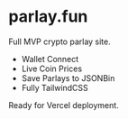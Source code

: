 # parlay.fun

Full MVP crypto parlay site.
- Wallet Connect
- Live Coin Prices
- Save Parlays to JSONBin
- Fully TailwindCSS

Ready for Vercel deployment.